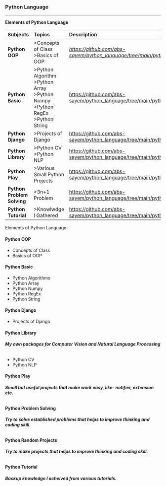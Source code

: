 ### **Python Language**
-----------------------

**Elements of Python Language**

| Subjects | Topics | Description |
|:---------|:-------|:------------|
| **Python OOP** | >Concepts of Class<br> >Basics of OOP | *https://github.com/abs-sayem/python_language/tree/main/python_OOP* |
| **Python Basic** | >Python Algorithm<br> >Python Array<br> >Python Numpy<br> >Python RegEx<br> >Python String| https://github.com/abs-sayem/python_language/tree/main/python_basic |
| **Python Django** | >Projects of Django | https://github.com/abs-sayem/python_language/tree/main/python_django |
| **Python Library** | >Python CV<br> >Python NLP | https://github.com/abs-sayem/python_language/tree/main/python_library |
| **Python Play** | >Various Small Python Projects | https://github.com/abs-sayem/python_language/tree/main/python_play |
| **Python Problem Solving** | >3n+1 Problem | https://github.com/abs-sayem/python_language/tree/main/python_problem_solving |
| **Python Tutorial** | >Knowlwdge I Gathered | https://github.com/abs-sayem/python_language/tree/main/python_tutorial |

Elements of Python Language-
#### **Python OOP**
* Concepts of Class
* Basics of OOP
#### **Python Basic**
* Python Algorithms
* Python Array
* Python Numpy
* Python RegEx
* Python String
#### **Python Django**
* Projects of Django
#### **Python Library**
###### **My own packages for Computer Vision and Natural Language Processing**
* Python CV
* Python NLP
#### **Python Play**
###### **Small but useful projects that make work easy, like- notifier, extension etc.**
#### **Python Problem Solving**
###### **Try to solve established problems that helps to improve thinking and coding skill.**
#### **Python Random Projects**
###### **Try to make projects that helps to improve thinking and coding skill.**
#### **Python Tutorial**
###### **Backup knowledge I acheived from various tutorials.**